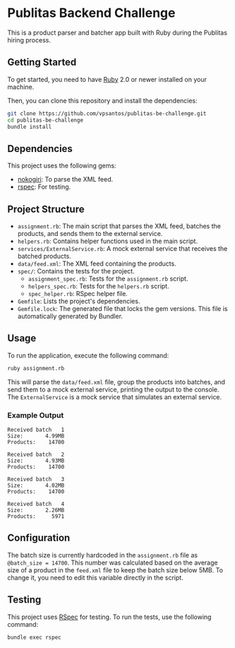 # Publitas Backend Challenge

This is a product parser and batcher app built with Ruby during the Publitas hiring process.

## Getting Started

To get started, you need to have [Ruby](https://www.ruby-lang.org/en/) 2.0 or newer installed on your machine.

Then, you can clone this repository and install the dependencies:

```bash
git clone https://github.com/vpsantos/publitas-be-challenge.git
cd publitas-be-challenge
bundle install
```

## Dependencies

This project uses the following gems:

*   [nokogiri](https://nokogiri.org/): To parse the XML feed.
*   [rspec](https://rspec.info/): For testing.

## Project Structure

*   `assignment.rb`: The main script that parses the XML feed, batches the products, and sends them to the external service.
*   `helpers.rb`: Contains helper functions used in the main script.
*   `services/ExternalService.rb`: A mock external service that receives the batched products.
*   `data/feed.xml`: The XML feed containing the products.
*   `spec/`: Contains the tests for the project.
    *   `assignment_spec.rb`: Tests for the `assignment.rb` script.
    *   `helpers_spec.rb`: Tests for the `helpers.rb` script.
    *   `spec_helper.rb`: RSpec helper file.
*   `Gemfile`: Lists the project's dependencies.
*   `Gemfile.lock`: The generated file that locks the gem versions. This file is automatically generated by Bundler.

## Usage

To run the application, execute the following command:

```bash
ruby assignment.rb
```

This will parse the `data/feed.xml` file, group the products into batches, and send them to a mock external service, printing the output to the console. The `ExternalService` is a mock service that simulates an external service.

### Example Output

```
Received batch   1
Size:       4.99MB
Products:    14700

Received batch   2
Size:       4.93MB
Products:    14700

Received batch   3
Size:       4.02MB
Products:    14700

Received batch   4
Size:       2.26MB
Products:     5971
```

## Configuration

The batch size is currently hardcoded in the `assignment.rb` file as `@batch_size = 14700`. This number was calculated based on the average size of a product in the `feed.xml` file to keep the batch size below 5MB. To change it, you need to edit this variable directly in the script.

## Testing

This project uses [RSpec](https://rspec.info/) for testing. To run the tests, use the following command:

```bash
bundle exec rspec
```